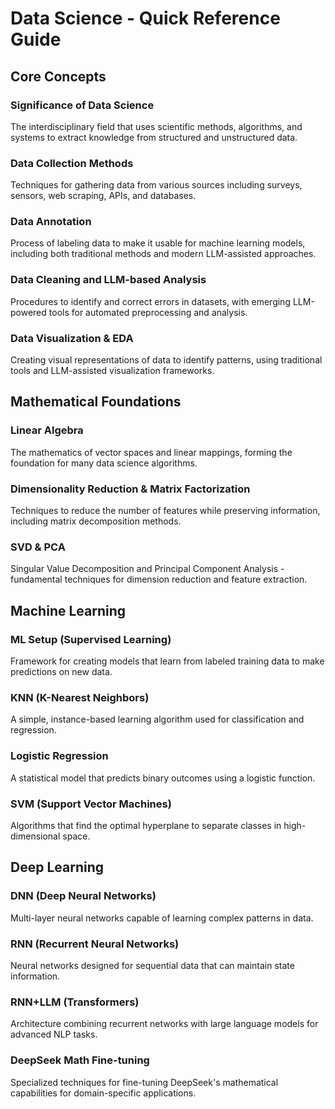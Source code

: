 # Data Science - Quick Reference Guide

## Core Concepts

### Significance of Data Science

The interdisciplinary field that uses scientific methods, algorithms, and systems to extract knowledge from structured and unstructured data.

### Data Collection Methods

Techniques for gathering data from various sources including surveys, sensors, web scraping, APIs, and databases.

### Data Annotation

Process of labeling data to make it usable for machine learning models, including both traditional methods and modern LLM-assisted approaches.

### Data Cleaning and LLM-based Analysis

Procedures to identify and correct errors in datasets, with emerging LLM-powered tools for automated preprocessing and analysis.

### Data Visualization & EDA

Creating visual representations of data to identify patterns, using traditional tools and LLM-assisted visualization frameworks.

## Mathematical Foundations

### Linear Algebra

The mathematics of vector spaces and linear mappings, forming the foundation for many data science algorithms.

### Dimensionality Reduction & Matrix Factorization

Techniques to reduce the number of features while preserving information, including matrix decomposition methods.

### SVD & PCA

Singular Value Decomposition and Principal Component Analysis - fundamental techniques for dimension reduction and feature extraction.

## Machine Learning

### ML Setup (Supervised Learning)

Framework for creating models that learn from labeled training data to make predictions on new data.

### KNN (K-Nearest Neighbors)

A simple, instance-based learning algorithm used for classification and regression.

### Logistic Regression

A statistical model that predicts binary outcomes using a logistic function.

### SVM (Support Vector Machines)

Algorithms that find the optimal hyperplane to separate classes in high-dimensional space.

## Deep Learning

### DNN (Deep Neural Networks)

Multi-layer neural networks capable of learning complex patterns in data.

### RNN (Recurrent Neural Networks)

Neural networks designed for sequential data that can maintain state information.

### RNN+LLM (Transformers)

Architecture combining recurrent networks with large language models for advanced NLP tasks.

### DeepSeek Math Fine-tuning

Specialized techniques for fine-tuning DeepSeek's mathematical capabilities for domain-specific applications.
